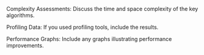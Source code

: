 Complexity Assessments: Discuss the time and space complexity of the key algorithms.

Profiling Data: If you used profiling tools, include the results.

Performance Graphs: Include any graphs illustrating performance improvements.
